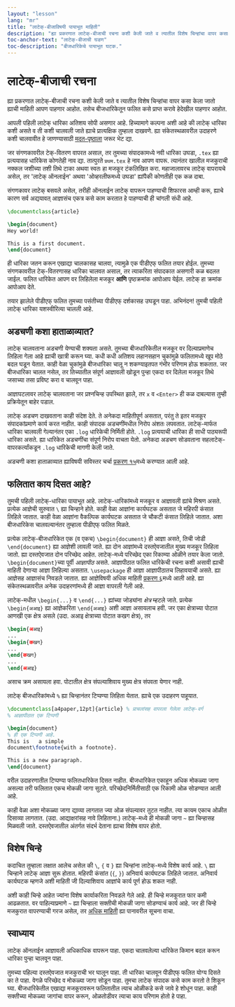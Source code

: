 ```yaml
---
layout: "lesson"
lang: "mr"
title: "लाटेक्-बीजाविषयी पायाभूत माहिती"
description: "ह्या प्रकरणात लाटेक्-बीजाची रचना कशी केली जाते व त्यातील विशेष चिन्हांचा वापर कसा केला जातो ह्याची माहिती आपण पाहणार आहोत. तसेच बीजधारिकेतून फलित कसे प्राप्त करावे हेदेखील पाहणार आहोत."
toc-anchor-text: "लाटेक्-बीजाची घडण"
toc-description: "बीजधारिकेचे पायाभूत घटक."
---
```


# लाटेक्-बीजाची रचना

<span class="summary">
ह्या प्रकरणात लाटेक्-बीजाची रचना कशी केली जाते व त्यातील विशेष चिन्हांचा वापर कसा केला जातो
ह्याची माहिती आपण पाहणार आहोत. तसेच बीजधारिकेतून फलित कसे प्राप्त करावे हेदेखील पाहणार
आहोत.
</span>

आपली पहिली लाटेक् धारिका अतिशय सोपी असणार आहे. हिच्यामागे कल्पना अशी आहे की लाटेक् धारिका
कशी असते व ती कशी चालवली जाते ह्याचे प्रात्यक्षिक तुम्हाला दाखवणे. ह्या संकेतस्थळावरील
उदाहरणे कशी चालवावीत हे जाणण्यासाठी [मदत-पृष्ठाला](help) जरूर भेट द्या.

जर संगणकावरील टेक्-वितरण वापरत असाल, तर तुमच्या संपादकामध्ये नवी धारिका उघडा, `.tex` ह्या
प्रत्ययासह धारिकेस कोणतेही नाव द्या. तात्पुरते `प्रथम.tex` हे नाव आपण वापरू. त्यानंतर खालील
मजकुराची नक्कल जशीच्या तशी तिथे टाका अथवा स्वतः हा मजकूर टंकलिखित करा. महाजालावरच लाटेक्
वापरायचे असेल, तर 'लाटेक् ऑनलाईन' अथवा 'ओव्हरलीफमध्ये उघडा' ह्यांपैकी कोणतीही एक कळ दाबा.

<p class="hint">
संगणकावर लाटेक् बसवले असेल, तरीही ऑनलाईन लाटेक् वापरून पाहण्याची शिफारस आम्ही करू, ह्याचे
कारण सर्व अद्ययावत् आज्ञासंच एकत्र कसे काम करतात हे पाहण्याची ही चांगली संधी आहे.
</p>

```latex
\documentclass{article}

\begin{document}
Hey world!

This is a first document.
\end{document}
```

ही धारिका जतन करून एखाद्या चालकासह चालवा, त्यामुळे एक पीडीएफ् फलित तयार होईल. तुमच्या
संगणकावरील टेक्-वितरणासह धारिका चालवत असाल, तर त्याकरिता संपादकात असणारी कळ बदलत
जाईल. फलित धारिकेत आपण वर लिहिलेला मजकूर **आणि** पृष्ठक्रमांक आपोआप येईल. लाटेक् हा क्रमांक
आपोआप देते.

तयार झालेले पीडीएफ् फलित तुमच्या पसंतीच्या पीडीएफ् दर्शकासह उघडून पाहा. अभिनंदन! तुमची पहिली
लाटेक् धारिका यशस्वीरित्या चालली आहे.

## अडचणी कशा हाताळाव्यात?

लाटेक् चालवताना अडचणी येण्याची शक्यता असते. तुमच्या बीजधारिकेतील मजकूर वर दिल्याप्रमाणेच
लिहिला गेला आहे ह्याची खात्री करून घ्या. कधी कधी अतिशय लहानसहान चुकांमुळे फलितामध्ये खूप मोठे
बदल घडून येतात. काही वेळा चुकांमुळे बीजधारिका चालू न शकण्याइतपत गंभीर परिणाम होऊ शकतात. जर
बीजधारिका चालत नसेल, तर तिच्यातील संपूर्ण आज्ञावली खोडून पुन्हा एकदा वर दिलेला मजकूर तिथे
जसाच्या तसा प्रविष्ट करा व चालवून पाहा.

आज्ञापटलावर लाटेक् चालवताना जर प्रश्नचिन्ह उपस्थित झाले, तर `x` व `<Enter>` ही कळ
दाबल्यास तुम्ही प्रक्रियेतून बाहेर पडाल.

लाटेक् अडचण दाखवताना काही संदेश देते. ते अनेकदा माहितीपूर्ण असतात, परंतु ते इतर मजकूर
संपादकांप्रमाणे कार्य करत नाहीत. काही संपादक अडचणींमधील निरोप अंशतः लपवतात.  लाटेक्-मार्फत
धारिका चालवली गेल्यानंतर एका `.log` धारिकेची निर्मिती होते. `.log` प्रत्ययाची धारिका ही
साधी पाठ्यरूपी धारिका असते. ह्या धारिकेत अडचणींचा संपूर्ण निरोप वाचता येतो. अनेकदा अडचण
सोडवताना सहलाटेक्-वापरकर्त्यांकडून `.log` धारिकेची मागणी केली जाते.

<p class="hint">
अडचणी कशा हाताळाव्यात ह्याविषयी सविस्तर चर्चा <a href="./lesson-15">प्रकरण १५</a>मध्ये
करण्यात आली आहे.
</p>

## फलितात काय दिसत आहे?

तुमची पहिली लाटेक्-धारिका पायाभूत आहे. लाटेक्-धारिकांमध्ये मजकूर व आज्ञावली ह्यांचे मिश्रण
असते. प्रत्येक आज्ञेची सुरुवात ``\`` ह्या चिन्हाने होते. काही वेळा आज्ञांना कार्यघटक असतात जे
महिरपी कंसात लिहिले जातात. काही वेळा आज्ञांना वैकल्पिक कार्यघटक असतात जे चौकटी कंसात लिहिले
जातात. अशा बीजधारिकेस चालवल्यानंतर तुम्हाला पीडीएफ् फलित मिळते.

प्रत्येक लाटेक्-बीजधारिकेत एक (व एकच) `\begin{document}` ही आज्ञा असते, तिची जोडी
`\end{document}` ह्या आज्ञेशी लावली जाते. ह्या दोन आज्ञांमध्ये दस्तऐवजातील मुख्य मजकूर लिहिला
जातो. ह्या दस्तऐवजात दोन परिच्छेद आहेत. लाटेक्-मध्ये परिच्छेद एका रिकाम्या ओळीने तयार केला
जातो. `\begin{document}`च्या पूर्वी *आज्ञापीठ* असते. आज्ञापीठात फलित धारिकेची रचना कशी
असावी ह्याची माहिती देणाऱ्या आज्ञा लिहिल्या असतात. `\usepackage` ही आज्ञा आज्ञापीठातच
लिहावयाची असते. ह्या आज्ञेसह आज्ञासंच निवडले जातात. ह्या आज्ञेविषयी अधिक माहिती [प्रकरण
६](lesson-06)मध्ये आली आहे. ह्या संकेतस्थळावरील अनेक उदाहरणांमध्ये ही आज्ञा वापरली गेली आहे.

लाटेक्-मधील `\begin{...}` व `\end{...}` ह्यांच्या जोड्यांना *क्षेत्र* म्हटले जाते. प्रत्येक
`\begin{अआइ}` ह्या आज्ञेकरिता `\end{अआइ}` अशी आज्ञा असायलाच हवी. जर एका क्षेत्राच्या
पोटात आणखी एक क्षेत्र असले (उदा. अआइ क्षेत्राच्या पोटात कखग क्षेत्र), तर

```latex
\begin{अआइ}
...
\begin{कखग}
...
\end{कखग}
...
\end{अआइ}
```

असाच क्रम असायला हवा. पोटातील क्षेत्र संपल्याशिवाय मुख्य क्षेत्र संपवता येणार नाही.

लाटेक् बीजधारिकांमध्ये `%` ह्या चिन्हानंतर टिप्पण्या लिहिता येतात. ह्याचे एक उदाहरण पाहूयात.

```latex
\documentclass[a4paper,12pt]{article} % प्राचलांसह वापरला गेलेला लाटेक्-वर्ग
% आज्ञापीठात एक टिप्पणी

\begin{document}
% ही एक टिप्पणी आहे.
This is   a simple
document\footnote{with a footnote}.

This is a new paragraph.
\end{document}
```

वरील उदाहरणातील टिप्पण्या फलितधारिकेत दिसत नाहीत. बीजधारिकेत एकाहून अधिक मोकळ्या जागा
असल्या तरी फलितात एकच मोकळी जागा सुटते. परिच्छेदनिर्मितीसाठी एक रिकामी ओळ सोडण्यात आली
आहे.

काही वेळा अशा मोकळ्या जागा द्याव्या लागतात ज्या ओळ संपल्यावर तुटत नाहीत. त्या कायम एकाच
ओळीत दिसाव्या लागतात. (उदा. आद्याक्षरांसह नावे लिहिताना.) लाटेक्-मध्ये ही मोकळी जागा `~`
ह्या चिन्हासह मिळवली जाते. दस्तऐवजातील अंतर्गत संदर्भ देताना ह्याचा विशेष वापर होतो.

## विशेष चिन्हे

कदाचित तुम्हाला लक्षात आलेच असेल की ``\``, `{` व `}` ह्या चिन्हांना लाटेक्-मध्ये विशेष कार्य
आहे. ``\`` ह्या चिन्हाने लाटेक् आज्ञा सुरू होतात. महिरपी कंसांत (`{`, `}`) अनिवार्य कार्यघटक
लिहिले जातात. अनिवार्य कार्यघटक म्हणजे अशी माहिती जी दिल्याशिवाय आज्ञांचे कार्य पूर्ण होऊ
शकत नाही.

अशी काही चिन्हे आहेत ज्यांना विशेष कार्याकरिता निवडले गेले आहे. ही चिन्हे मजकूरात फार कमी
आढळतात. वर पाहिल्याप्रमाणे `~` ह्या चिन्हाला सक्तीची मोकळी जागा सोडण्याचं कार्य आहे. जर
ही चिन्हे मजकुरात वापरण्याची गरज असेल, तर [अधिक माहिती](more-03) ह्या पानावरील सूचना
वाचा.

## स्वाध्याय

लाटेक् ऑनलाईन आज्ञावली अधिकाधिक वापरून पाहा. एकदा चालवलेल्या धारिकेत किमान बदल करून
धारिका पुन्हा चालवून पाहा.

तुमच्या पहिल्या दस्तऐवजात मजकुराची भर घालून पाहा. ती धारिका चालवून पीडीएफ् फलित योग्य
दिसते का ते पाहा. वेगळे परिच्छेद व मोकळ्या जागा सोडून पाहा. तुमचा लाटेक् संपादक कसे काम करतो
ते शिकून घ्या. बीजधारिकेतील एखाद्या मजकूरावरून फलितातील त्याच ओळीकडे कसे जावे हे शोधून
पाहा. काही सक्तीच्या मोकळ्या जागांचा वापर करून, ओळतोडीवर त्याचा काय परिणाम होतो हे
पाहा.
